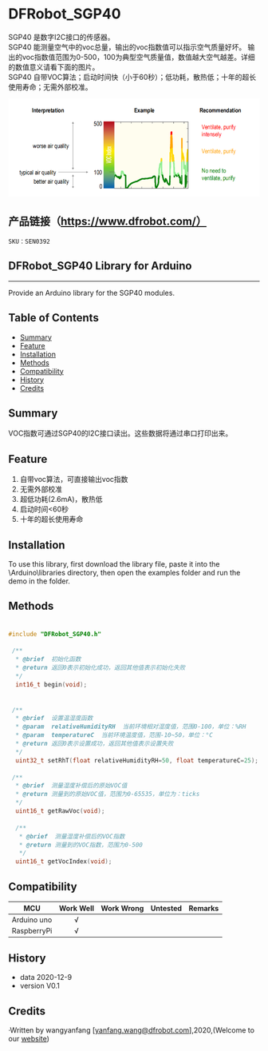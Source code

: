 # DFRobot_SGP40
SGP40 是数字I2C接口的传感器。<br>
SGP40 能测量空气中的voc总量，输出的voc指数值可以指示空气质量好坏。
      输出的voc指数值范围为0-500，100为典型空气质量值，数值越大空气越差。详细的数值意义请看下面的图片。<br>
SGP40 自带VOC算法；启动时间快（小于60秒）；低功耗，散热低；十年的超长使用寿命；无需外部校准。<br>

![voc指数与空气质量对照表](https://github.com/cdjq/DFRobot_SGP40/raw/master/resources/images/vocIndex_airQuality.png)

## 产品链接（https://www.dfrobot.com/）
    SKU：SEN0392

## DFRobot_SGP40 Library for Arduino
---------------------------------------------------------
Provide an Arduino library for the SGP40 modules.

## Table of Contents

* [Summary](#summary)
* [Feature](#feature)
* [Installation](#installation)
* [Methods](#methods)
* [Compatibility](#compatibility)
* [History](#history)
* [Credits](#credits)
<snippet>
<content>

## Summary
VOC指数可通过SGP40的I2C接口读出。这些数据将通过串口打印出来。

## Feature
1. 自带voc算法，可直接输出voc指数
2. 无需外部校准
3. 超低功耗(2.6mA)，散热低
4. 启动时间<60秒
5. 十年的超长使用寿命

## Installation

To use this library, first download the library file, paste it into the \Arduino\libraries directory, then open the examples folder and run the demo in the folder.

## Methods

```C++

#include "DFRobot_SGP40.h"

 /**
  * @brief  初始化函数
  * @return 返回0表示初始化成功，返回其他值表示初始化失败
  */
  int16_t begin(void);


 /**
  * @brief  设置温湿度函数
  * @param  relativeHumidityRH  当前环境相对湿度值，范围0-100，单位：%RH
  * @param  temperatureC  当前环境温度值，范围-10~50，单位：°C
  * @return 返回0表示设置成功，返回其他值表示设置失败
  */
  uint32_t setRhT(float relativeHumidityRH=50, float temperatureC=25);

 /**
  * @brief  测量湿度补偿后的原始VOC值
  * @return 测量到的原始VOC值，范围为0-65535，单位为：ticks
  */
  uint16_t getRawVoc(void);

  /**
   * @brief  测量湿度补偿后的VOC指数
   * @return 测量到的VOC指数，范围为0-500
   */
  uint16_t getVocIndex(void);

```


## Compatibility

MCU                | Work Well | Work Wrong | Untested  | Remarks
------------------ | :----------: | :----------: | :---------: | -----
Arduino uno |       √      |             |            | 
RaspberryPi |       √      |             |            | 


## History

- data 2020-12-9
- version V0.1


## Credits

·Written by wangyanfang [yanfang.wang@dfrobot.com],2020,(Welcome to our [website](https://www.dfrobot.com/))
